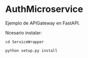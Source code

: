 # AuthMicroservice
Ejemplo de APIGateway en FastAPI.

Ncesario instalar:
````bach
cd ServiceWrapper

python setup.py install
````
